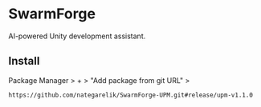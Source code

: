# SwarmForge

AI-powered Unity development assistant.

## Install

Package Manager > + > "Add package from git URL" >
```
https://github.com/nategarelik/SwarmForge-UPM.git#release/upm-v1.1.0
```